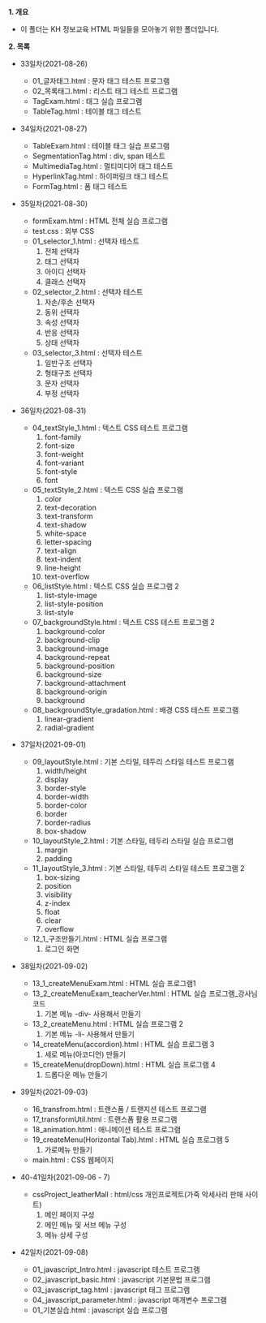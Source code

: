 **1. 개요**
- 이 폴더는 KH 정보교육 HTML 파일들을 모아놓기 위한 폴더입니다.

**2. 목록**
- 33일차(2021-08-26)
  - 01_글자태그.html : 문자 태그 테스트 프로그램
  - 02_목록태그.html : 리스트 태그 테스트 프로그램 
  - TagExam.html : 태그 실습 프로그램
  - TableTag.html : 테이블 태그 테스트 

- 34일차(2021-08-27)
  - TableExam.html : 테이블 태그 실습 프로그램
  - SegmentationTag.html : div, span 테스트
  - MultimediaTag.html : 멀티미디어 태그 테스트
  - HyperlinkTag.html : 하이퍼링크 태그 테스트
  - FormTag.html : 폼 태그 테스트

- 35일차(2021-08-30)
  - formExam.html : HTML 전체 실습 프로그램
  - test.css : 외부 CSS
  - 01_selector_1.html : 선택자 테스트
    1. 전체 선택자
    2. 태그 선택자
    3. 아이디 선택자
    4. 클래스 선택자
  - 02_selector_2.html : 선택자 테스트
    1. 자손/후손 선택자
    2. 동위 선택자
    3. 속성 선택자
    4. 반응 선택자
    5. 상태 선택자
  - 03_selector_3.html : 선택자 테스트
    1. 일반구조 선택자
    2. 형태구조 선택자
    3. 문자 선택자
    4. 부정 선택자

- 36일차(2021-08-31)
   - 04_textStyle_1.html : 텍스트 CSS 테스트 프로그램
      1. font-family
      2. font-size
      3. font-weight
      4. font-variant
      5. font-style
      6. font
    - 05_textStyle_2.html : 텍스트 CSS 실습 프로그램
      1. color
      2. text-decoration
      3. text-transform
      4. text-shadow
      5. white-space
      6. letter-spacing
      7. text-align
      8. text-indent
      9. line-height
      10. text-overflow
    - 06_listStyle.html : 텍스트 CSS 실습 프로그램 2
      1. list-style-image
      2. list-style-position
      3. list-style
    - 07_backgroundStyle.html : 텍스트 CSS 테스트 프로그램 2
      1. background-color
      2. background-clip
      3. background-image
      4. background-repeat
      5. background-position
      6. background-size
      7. background-attachment
      8. background-origin
      10. background 
    - 08_backgroundStyle_gradation.html : 배경 CSS 테스트 프로그램
      1. linear-gradient
      2. radial-gradient
 
 - 37일차(2021-09-01)
    - 09_layoutStyle.html : 기본 스타일, 테두리 스타일 테스트 프로그램
      1. width/height
      2. display
      3. border-style
      4. border-width
      5. border-color
      6. border
      7. border-radius
      8. box-shadow
    - 10_layoutStyle_2.html : 기본 스타일, 테두리 스타일 실습 프로그램
      1. margin
      2. padding
    - 11_layoutStyle_3.html : 기본 스타일, 테두리 스타일 테스트 프로그램 2
      1. box-sizing
      2. position
      3. visibility
      4. z-index
      5. float
      6. clear
      7. overflow
    - 12_1_구조만들기.html : HTML 실습 프로그램
      1. 로그인 화면 

- 38일차(2021-09-02)
  - 13_1_createMenuExam.html : HTML 실습 프로그램1
  - 13_2_createMenuExam_teacherVer.html : HTML 실습 프로그램_강사님 코드
    1. 기본 메뉴 -div- 사용해서 만들기
  - 13_2_createMenu.html : HTML 실습 프로그램 2
    1. 기본 메뉴 -li- 사용해서 만들기
  - 14_createMenu(accordion).html : HTML 실습 프로그램 3
    1. 세로 메뉴(아코디언) 만들기
  - 15_createMenu(dropDown).html : HTML 실습 프로그램 4
    1. 드롭다운 메뉴 만들기
 
- 39일차(2021-09-03)
  - 16_transfrom.html : 트랜스폼 / 트랜지션 테스트 프로그램
  - 17_transformUtil.html : 트랜스폼 활용 프로그램
  - 18_animation.html : 애니메이션 테스트 프로그램
  - 19_createMenu(Horizontal Tab).html : HTML 실습 프로그램 5
    1. 가로메뉴 만들기
  - main.html : CSS 웹페이지 

- 40-41일차(2021-09-06 - 7)
  - cssProject_leatherMall : html/css 개인프로젝트(가죽 악세사리 판매 사이트)
    1. 메인 페이지 구성
    2. 메인 메뉴 및 서브 메뉴 구성
    3. 메뉴 상세 구성 
    
- 42일차(2021-09-08)
  - 01_javascript_Intro.html : javascript 테스트 프로그램
  - 02_javascript_basic.html : javascript 기본문법 프로그램
  - 03_javascript_tag.html : javascript 태그 프로그램
  - 04_javascript_parameter.html : javascript 매개변수 프로그램
  - 01_기본실습.html : javascript 실습 프로그램

